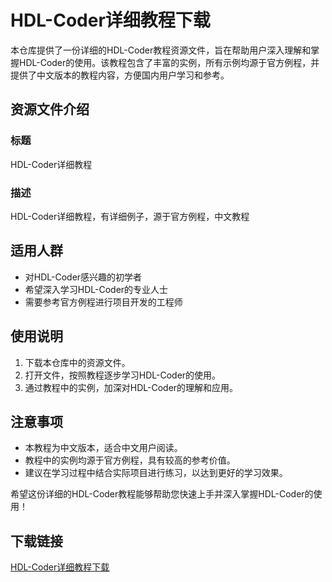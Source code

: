 # HDL-Coder详细教程下载

本仓库提供了一份详细的HDL-Coder教程资源文件，旨在帮助用户深入理解和掌握HDL-Coder的使用。该教程包含了丰富的实例，所有示例均源于官方例程，并提供了中文版本的教程内容，方便国内用户学习和参考。

## 资源文件介绍

### 标题
HDL-Coder详细教程

### 描述
HDL-Coder详细教程，有详细例子，源于官方例程，中文教程

## 适用人群
- 对HDL-Coder感兴趣的初学者
- 希望深入学习HDL-Coder的专业人士
- 需要参考官方例程进行项目开发的工程师

## 使用说明
1. 下载本仓库中的资源文件。
2. 打开文件，按照教程逐步学习HDL-Coder的使用。
3. 通过教程中的实例，加深对HDL-Coder的理解和应用。

## 注意事项
- 本教程为中文版本，适合中文用户阅读。
- 教程中的实例均源于官方例程，具有较高的参考价值。
- 建议在学习过程中结合实际项目进行练习，以达到更好的学习效果。

希望这份详细的HDL-Coder教程能够帮助您快速上手并深入掌握HDL-Coder的使用！

## 下载链接

[HDL-Coder详细教程下载](https://pan.quark.cn/s/3d2d30e5ff77)